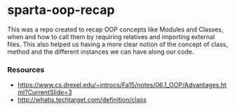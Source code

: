# sparta-oop-recap

This was a repo created to recap OOP concepts like Modules and Classes, when and how to call them by requiring relatives and importing external files.
This also helped us having a more clear notion of the concept of class, method and the different instances we can have along our code.

### Resources
- https://www.cs.drexel.edu/~introcs/Fa15/notes/06.1_OOP/Advantages.html?CurrentSlide=3
- http://whatis.techtarget.com/definition/class